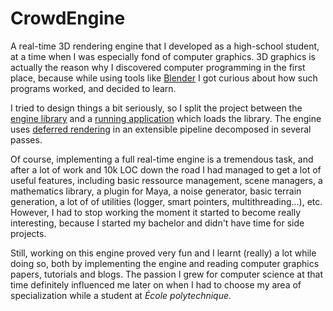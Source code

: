 # CrowdEngine
A real-time 3D rendering engine that I developed as a high-school student, at a
time when I was especially fond of computer graphics. 3D graphics is actually
the reason why I discovered computer programming in the first place, because
while using tools like [Blender](https://www.blender.org/) I got curious about
how such programs worked, and decided to learn.

I tried to design things a bit seriously, so I split the project between the
[engine library](CrowdEngine) and a [running application](RunApp) which loads
the library. The engine uses [deferred
rendering](https://en.wikipedia.org/wiki/Deferred_shading) in an extensible
pipeline decomposed in several passes. 

Of course, implementing a full real-time engine is a tremendous
task, and after a lot of work and 10k LOC down the road I had managed to get a
lot of useful features, including basic ressource management, scene managers,
a mathematics library, a plugin for Maya, a noise generator, basic terrain
generation, a lot of of utilities
(logger, smart pointers, multithreading...), etc. However, I had to stop
working the moment it started to become really interesting, because I
started my bachelor and didn't have time for side projects.

Still, working on this engine proved very fun and I learnt (really) a lot while
doing so, both by implementing the engine and reading computer graphics papers,
tutorials and blogs. The passion I grew for computer science at that time
definitely influenced me later on when I had to choose my area of specialization while a
student at *École polytechnique*.

